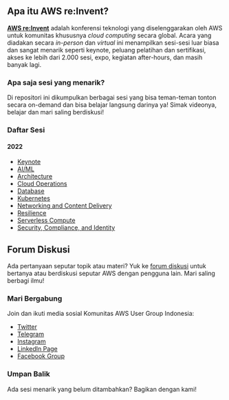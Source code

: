 ## Apa itu AWS re:Invent?

**[AWS re:Invent](https://reinvent.awsevents.com/)** adalah konferensi teknologi yang diselenggarakan oleh AWS untuk komunitas khususnya _cloud computing_ secara global. Acara yang diadakan secara _in-person_ dan _virtual_ ini menampilkan sesi-sesi luar biasa dan sangat menarik seperti keynote, peluang pelatihan dan sertifikasi, akses ke lebih dari 2.000 sesi, expo, kegiatan after-hours, dan masih banyak lagi.

### Apa saja sesi yang menarik?
Di repositori ini dikumpulkan berbagai sesi yang bisa teman-teman tonton secara on-demand dan bisa belajar langsung darinya ya! Simak videonya, belajar dan mari saling berdiskusi!


### Daftar Sesi
#### 2022
- [Keynote](2022/keynote.md)
- [AI/ML](2022/ai-ml.md)
- [Architecture](2022/architecture.md)
- [Cloud Operations](2022/cloud-operations.md)
- [Database](2022/database.md)
- [Kubernetes](2022/kubernetes.md)
- [Networking and Content Delivery](2022/networking-content-delivery.md)
- [Resilience](2022/resilience.md)
- [Serverless Compute](2022/serverless-compute.md)
- [Security, Compliance, and Identity](2022/security-compliance-identity.md)

## Forum Diskusi

Ada pertanyaan seputar topik atau materi? Yuk ke [forum diskusi](https://github.com/awsugid/forum/discussions) untuk bertanya atau berdiskusi seputar AWS dengan pengguna lain. Mari saling berbagi ilmu!

### Mari Bergabung
Join dan ikuti media sosial Komunitas AWS User Group Indonesia:
- [Twitter](https://twitter.com/AWSUserGroupID/)
- [Telegram](https://t.me/AWSUserGroupID)
- [Instagram](https://instagram.com/awsugid)
- [LinkedIn Page](https://www.linkedin.com/company/awsugid)
- [Facebook Group](https://web.facebook.com/groups/awsindonesia)

### Umpan Balik
Ada sesi menarik yang belum ditambahkan? Bagikan dengan kami!
